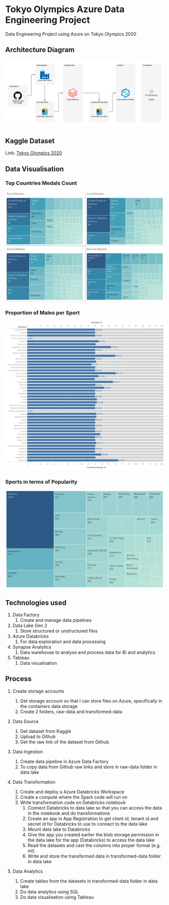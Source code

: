 # Tokyo Olympics Azure Data Engineering Project
Data Engineering Project using Azure on Tokyo Olympics 2020


## Architecture Diagram
![Architecture Diagram](https://github.com/CCJH23/tokyo-olympics-azure-data-engineering/blob/73ff1272546af51d9cb12fc8093ab6bacfa2da0c/img/Tokyo%20Olympic%20Azure%20Data%20Eng%20Project%20Architecture.png)


## Kaggle Dataset
Link: [Tokyo Olympics 2020](https://www.kaggle.com/datasets/arjunprasadsarkhel/2021-olympics-in-tokyo)

## Data Visualisation
### Top Countries Medals Count
![Medals](https://github.com/CCJH23/tokyo-olympics-azure-data-engineering/blob/809ac4500e344e53fd2d95990c252b7f3629dcb7/img/Medals.png)

### Proportion of Males per Sport
![Proportion of Males Per Sport](https://github.com/CCJH23/tokyo-olympics-azure-data-engineering/blob/46e99b37919a4eae6196934d1b8c43c248a7937c/img/Proportion%20of%20Males%20Per%20Sport.png)

### Sports in terms of Popularity
![Total Number of Athletes per Sport](https://github.com/CCJH23/tokyo-olympics-azure-data-engineering/blob/46e99b37919a4eae6196934d1b8c43c248a7937c/img/Total%20Num%20Athletes%20Per%20Sport.png)


## Technologies used
1. Data Factory
    1. Create and manage data pipelines
2. Data Lake Gen 2
    1. Store structured or unstructured files
3. Azure Databricks
    1. For data exploration and data processing
4. Synapse Analytics
    1. Data warehouse to analyse and process data for BI and analytics
5. Tableau
    1. Data visualisation  


## Process
1. Create storage accounts
    1. Get storage account so that I can store files on Azure, specifically in the containers data storage
    2. Create 2 folders, raw-data and transformed-data

2. Data Source
    1. Get dataset from Kaggle
    2. Upload to Github
    3. Get the raw link of the dataset from Github

3. Data Ingestion
    1. Create data pipeline in Azure Data Factory
    2. To copy data from Github raw links and store in raw-data folder in data lake  

4. Data Transformation
    1. Create and deploy a Azure Databricks Workspace
    2. Create a compute where the Spark code will run on
    3. Write transformation code on Databricks notebook
        1. Connect Databricks to data lake so that you can access the data in the notebook and do transformations
        2. Create an app in App Registration to get client id, tenant id and secret id for Databricks to use to connect to the data lake
        3. Mount data lake to Databricks
        4. Give the app you created earlier the blob storage permission in the data lake for the app (Databricks) to access the data lake
        5. Read the datasets and cast the columns into proper format (e.g. int)
        6. Write and store the transformed data in transformed-data folder in data lake 

5. Data Analytics
    1. Create tables from the datasets in transformed-data folder in data lake
    2. Do data analytics using SQL
    3. Do data visualisation using Tableau
